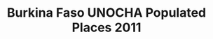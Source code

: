 ---
title: Burkina Faso UNOCHA Populated Places 2011
categories: 
    - data
geography: burkina
partner: unocha
cat: logistics
year: 2011
layer: ocha-cod.burkinafaso-populatedplaces-2011
api:
embed:
source: UNOCHA 
license: Humanitarian Use
updated: 3/28/2012
description: This layer depicts populated places in Burkina Faso. Data obtained from the UN Office for the Coordination of Humanitarian Affairs (UN OCHA) [Common and Fundamental Operating Datasets Registry](http://cod.humanitarianresponse.info/). See the [Burkina Faso](http://cod.humanitarianresponse.info/country-region/burkina-faso) registry for the most recent changes.
downloads:
    - type: shapefile
      link: http://dl.dropbox.com/u/72717685/ocha-burkinafaso-populatedplaces.zip
    - type: sqlite
      link: http://dl.dropbox.com/u/72717685/ocha-burkinafaso-populatedplaces.sqlite.zip
---